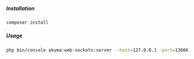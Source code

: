 ##### Installation

````bash
composer install
````

##### Usage

```bash
php bin/console akuma:web-sockets:server --host=127.0.0.1 -port=13666
```
